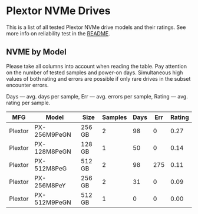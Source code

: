 Plextor NVMe Drives
===================

This is a list of all tested Plextor NVMe drive models and their ratings. See more
info on reliability test in the [README](https://github.com/linuxhw/SMART).

NVME by Model
------------

Please take all columns into account when reading the table. Pay attention on the
number of tested samples and power-on days. Simultaneous high values of both rating
and errors are possible if only rare drives in the subset encounter errors.

Days   — avg. days per sample,
Err    — avg. errors per sample,
Rating — avg. rating per sample.

| MFG       | Model              | Size   | Samples | Days  | Err   | Rating |
|-----------|--------------------|--------|---------|-------|-------|--------|
| Plextor   | PX-256M9PeGN       | 256 GB | 2       | 98    | 0     | 0.27   |
| Plextor   | PX-128M8PeGN       | 128 GB | 1       | 50    | 0     | 0.14   |
| Plextor   | PX-512M8PeG        | 512 GB | 2       | 98    | 275   | 0.11   |
| Plextor   | PX-256M8PeY        | 256 GB | 2       | 31    | 0     | 0.09   |
| Plextor   | PX-512M9PeGN       | 512 GB | 1       | 0     | 0     | 0.00   |
